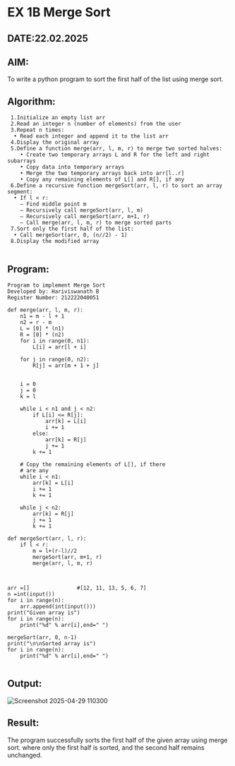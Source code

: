 # EX 1B Merge Sort
## DATE:22.02.2025

## AIM:
To write a python program to sort the first half of the list using merge sort.

## Algorithm:
```
 1.Initialize an empty list arr
 2.Read an integer n (number of elements) from the user
 3.Repeat n times:
  • Read each integer and append it to the list arr
 4.Display the original array
 5.Define a function merge(arr, l, m, r) to merge two sorted halves:
    • Create two temporary arrays L and R for the left and right subarrays
    • Copy data into temporary arrays
    • Merge the two temporary arrays back into arr[l..r]
    • Copy any remaining elements of L[] and R[], if any
 6.Define a recursive function mergeSort(arr, l, r) to sort an array segment:
  • If l < r:
    – Find middle point m
    – Recursively call mergeSort(arr, l, m)
    – Recursively call mergeSort(arr, m+1, r)
    – Call merge(arr, l, m, r) to merge sorted parts
 7.Sort only the first half of the list:
  • Call mergeSort(arr, 0, (n//2) - 1)
 8.Display the modified array
  
```
## Program:
```
Program to implement Merge Sort
Developed by: Hariviswanath B
Register Number: 212222040051

def merge(arr, l, m, r):
    n1 = m - l + 1
    n2 = r - m
    L = [0] * (n1)
    R = [0] * (n2)
    for i in range(0, n1):
        L[i] = arr[l + i]
 
    for j in range(0, n2):
        R[j] = arr[m + 1 + j]
 

    i = 0     
    j = 0     
    k = l     
 
    while i < n1 and j < n2:
        if L[i] <= R[j]:
            arr[k] = L[i]
            i += 1
        else:
            arr[k] = R[j]
            j += 1
        k += 1
 
    # Copy the remaining elements of L[], if there
    # are any
    while i < n1:
        arr[k] = L[i]
        i += 1
        k += 1
 
    while j < n2:
        arr[k] = R[j]
        j += 1
        k += 1

def mergeSort(arr, l, r):
    if l < r:
        m = l+(r-l)//2
        mergeSort(arr, m+1, r)
        merge(arr, l, m, r)
 
 

arr =[]               #[12, 11, 13, 5, 6, 7]
n =int(input())
for i in range(n):
    arr.append(int(input()))
print("Given array is")
for i in range(n):
    print("%d" % arr[i],end=" ")
 
mergeSort(arr, 0, n-1)
print("\n\nSorted array is")
for i in range(n):
    print("%d" % arr[i],end=" ")
 
```
## Output:

![Screenshot 2025-04-29 110300](https://github.com/user-attachments/assets/75c8bd61-dc76-4d03-a607-82483fb2a918)

## Result:
The program successfully sorts the first half of the given array using merge sort. where only the first half is sorted, and the second half remains unchanged.
